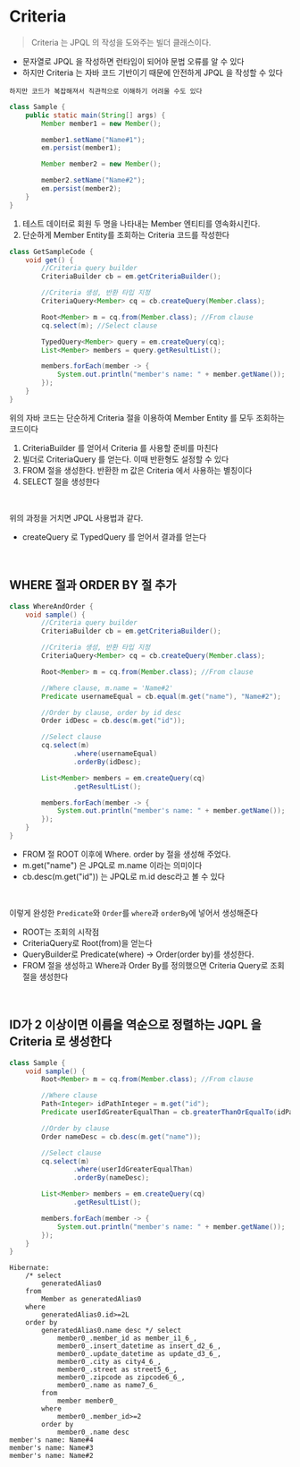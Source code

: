 # Criteria

> Criteria 는 JPQL 의 작성을 도와주는 빌더 클래스이다.

* 문자열로 JPQL 을 작성하면 런타임이 되어야 문법 오류를 알 수 있다
* 하지만 Criteria 는 자바 코드 기반이기 때문에 안전하게 JPQL 을 작성할 수 있다

```
하지만 코드가 복잡해져서 직관적으로 이해하기 어려울 수도 있다
```

```java
class Sample {
    public static main(String[] args) {
        Member member1 = new Member();

        member1.setName("Name#1");
        em.persist(member1);

        Member member2 = new Member();

        member2.setName("Name#2");
        em.persist(member2);
    }
}
```

1. 테스트 데이터로 회원 두 명을 나타내는 Member 엔티티를 영속화시킨다.
2. 단순하게 Member Entity를 조회하는 Criteria 코드를 작성한다

```java
class GetSampleCode {
    void get() {
        //Criteria query builder
        CriteriaBuilder cb = em.getCriteriaBuilder();

        //Criteria 생성, 반환 타입 지정
        CriteriaQuery<Member> cq = cb.createQuery(Member.class);

        Root<Member> m = cq.from(Member.class); //From clause
        cq.select(m); //Select clause

        TypedQuery<Member> query = em.createQuery(cq);
        List<Member> members = query.getResultList();

        members.forEach(member -> {
            System.out.println("member's name: " + member.getName());
        });
    }
}
```

위의 자바 코드는 단순하게 Criteria 절을 이용하여 Member Entity 를 모두 조회하는 코드이다

1. CriteriaBuilder 를 얻어서 Criteria 를 사용할 준비를 마친다
2. 빌더로 CriteriaQuery 를 얻는다. 이때 반환형도 설정할 수 있다
3. FROM 절을 생성한다. 반환한 m 값은 Criteria 에서 사용하는 별칭이다
4. SELECT 절을 생성한다

<br>

위의 과정을 거치면 JPQL 사용법과 같다.

* createQuery 로 TypedQuery 를 얻어서 결과를 얻는다

<br>

## WHERE 절과 ORDER BY 절 추가

```java
class WhereAndOrder {
    void sample() {
        //Criteria query builder
        CriteriaBuilder cb = em.getCriteriaBuilder();

        //Criteria 생성, 반환 타입 지정
        CriteriaQuery<Member> cq = cb.createQuery(Member.class);

        Root<Member> m = cq.from(Member.class); //From clause

        //Where clause, m.name = 'Name#2'
        Predicate usernameEqual = cb.equal(m.get("name"), "Name#2");

        //Order by clause, order by id desc
        Order idDesc = cb.desc(m.get("id"));

        //Select clause
        cq.select(m)
                .where(usernameEqual)
                .orderBy(idDesc);

        List<Member> members = em.createQuery(cq)
                .getResultList();

        members.forEach(member -> {
            System.out.println("member's name: " + member.getName());
        });
    }
}
```

* FROM 절 ROOT<Member> 이후에 Where. order by 절을 생성해 주었다.
* m.get("name") 은 JPQL로 m.name 이라는 의미이다
* cb.desc(m.get("id")) 는 JPQL로 m.id desc라고 볼 수 있다

<br>

이렇게 완성한 `Predicate`와 `Order`를 `where`과 `orderBy`에 넣어서 생성해준다

* ROOT는 조회의 시작점
* CriteriaQuery로 Root(from)을 얻는다
* QueryBuilder로 Predicate(where) -> Order(order by)를 생성한다.
* FROM 절을 생성하고 Where과 Order By를 정의했으면 Criteria Query로 조회절을 생성한다

<br>

## ID가 2 이상이면 이름을 역순으로 정렬하는 JQPL 을 Criteria 로 생성한다

```java
class Sample {
    void sample() {
        Root<Member> m = cq.from(Member.class); //From clause

        //Where clause
        Path<Integer> idPathInteger = m.get("id");
        Predicate userIdGreaterEqualThan = cb.greaterThanOrEqualTo(idPathInteger, 2);

        //Order by clause
        Order nameDesc = cb.desc(m.get("name"));

        //Select clause
        cq.select(m)
                .where(userIdGreaterEqualThan)
                .orderBy(nameDesc);

        List<Member> members = em.createQuery(cq)
                .getResultList();

        members.forEach(member -> {
            System.out.println("member's name: " + member.getName());
        });
    }
}
```

```hiveql
Hibernate: 
    /* select
        generatedAlias0 
    from
        Member as generatedAlias0 
    where
        generatedAlias0.id>=2L 
    order by
        generatedAlias0.name desc */ select
            member0_.member_id as member_i1_6_,
            member0_.insert_datetime as insert_d2_6_,
            member0_.update_datetime as update_d3_6_,
            member0_.city as city4_6_,
            member0_.street as street5_6_,
            member0_.zipcode as zipcode6_6_,
            member0_.name as name7_6_ 
        from
            member member0_ 
        where
            member0_.member_id>=2 
        order by
            member0_.name desc
member's name: Name#4
member's name: Name#3
member's name: Name#2
```
